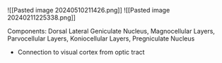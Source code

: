 ![[Pasted image 20240510211426.png]] 
![[Pasted image 20240211225338.png]]

Components: Dorsal Lateral Geniculate Nucleus, Magnocellular Layers, Parvocellular Layers, Koniocellular Layers, Pregniculate Nucleus

- Connection to visual cortex from optic tract